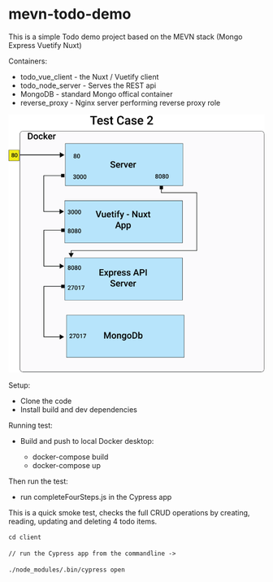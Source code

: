 # mevn-todo-demo
This is a simple Todo demo project based on the MEVN stack (Mongo Express Vuetify Nuxt)

Containers:
- todo_vue_client - the Nuxt / Vuetify client
- todo_node_server - Serves the REST api
- MongoDB - standard Mongo offical container
- reverse_proxy - Nginx server performing reverse proxy role


![containers](MEVN-test-case.png)



Setup:
- Clone the code
- Install build and dev dependencies

Running test:

- Build and push to local Docker desktop:
      
  - docker-compose build
  - docker-compose up
  
Then run the test:

  - run completeFourSteps.js in the Cypress app
  
  This is a quick smoke test, checks the full CRUD operations 
  by creating, reading, updating and deleting 4 todo items.

    cd client
    
    // run the Cypress app from the commandline ->
    
    ./node_modules/.bin/cypress open
